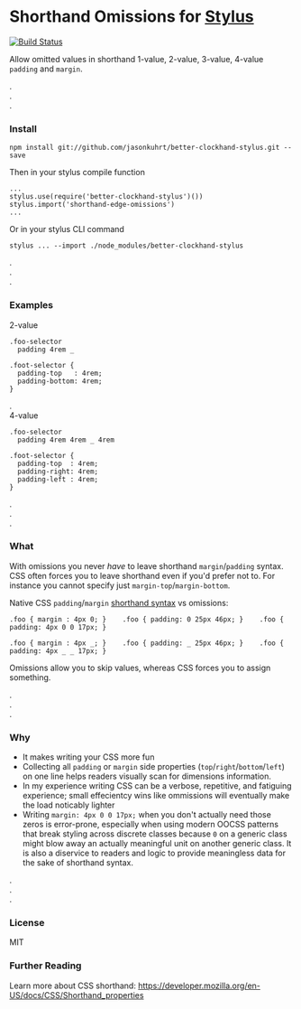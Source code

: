 # Shorthand Omissions for [Stylus](http://learnboost.github.com/stylus/)
[![Build Status](https://travis-ci.org/jasonkuhrt/better-clockhand-stylus.png)](https://travis-ci.org/jasonkuhrt/better-clockhand-stylus)

Allow omitted values in shorthand 1-value, 2-value, 3-value, 4-value `padding` and `margin`.

.  
.  
.  

### Install
```
npm install git://github.com/jasonkuhrt/better-clockhand-stylus.git --save
```

Then in your stylus compile function

```
...
stylus.use(require('better-clockhand-stylus')())
stylus.import('shorthand-edge-omissions')
...
```

Or in your stylus CLI command
```
stylus ... --import ./node_modules/better-clockhand-stylus
```

.  
.  
.  

### Examples
2-value
```
.foo-selector
  padding 4rem _
```
```  
.foot-selector {
  padding-top   : 4rem;
  padding-bottom: 4rem;
}
```

.  
4-value

```
.foo-selector
  padding 4rem 4rem _ 4rem
```
```
.foot-selector {
  padding-top  : 4rem;
  padding-right: 4rem;
  padding-left : 4rem;
}
```

.  
.  
.  

### What

With omissions you never *have* to leave shorthand `margin`/`padding` syntax. CSS often forces you to leave shorthand even if you'd prefer not to. For instance you cannot specify just `margin-top`/`margin-bottom`.

Native CSS `padding`/`margin` [shorthand syntax](https://developer.mozilla.org/en-US/docs/CSS/Shorthand_properties) vs omissions:
```
.foo { margin : 4px 0; }    .foo { padding: 0 25px 46px; }    .foo { padding: 4px 0 0 17px; }
```
```
.foo { margin : 4px _; }    .foo { padding: _ 25px 46px; }    .foo { padding: 4px _ _ 17px; }
```

Omissions allow you to skip values, whereas CSS forces you to assign something.

.  
.  
.  

### Why
- It makes writing your CSS more fun
- Collecting all `padding` or `margin` side properties (`top`/`right`/`bottom`/`left`) on one line helps readers visually scan for dimensions information. 
- In my experience writing CSS can be a verbose, repetitive, and fatiguing experience; small effecientcy wins like ommissions will eventually make the load noticably lighter
- Writing `margin: 4px 0 0 17px;` when you don't actually need those zeros is error-prone, especially when using modern OOCSS patterns that break styling across discrete classes because `0` on a generic class might blow away an actually meaningful unit on another generic class. It is also a diservice to readers and logic to provide meaningless data for the sake of shorthand syntax.

.  
.  
.  

### License

MIT

### Further Reading

Learn more about CSS shorthand: https://developer.mozilla.org/en-US/docs/CSS/Shorthand_properties
